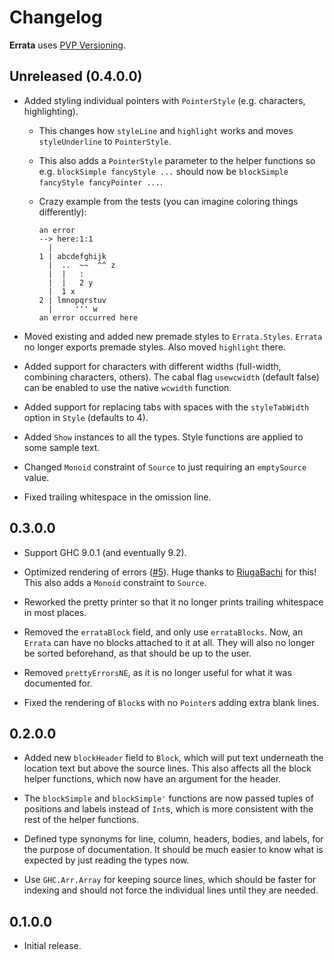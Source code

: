# Changelog

**Errata** uses [PVP Versioning](https://pvp.haskell.org).

## Unreleased (0.4.0.0)

* Added styling individual pointers with `PointerStyle` (e.g. characters, highlighting).
    * This changes how `styleLine` and `highlight` works and moves `styleUnderline` to `PointerStyle`.

    * This also adds a `PointerStyle` parameter to the helper functions so e.g. `blockSimple fancyStyle ...` should now be `blockSimple fancyStyle fancyPointer ...`.

    * Crazy example from the tests (you can imagine coloring things differently):
        ```
        an error
        --> here:1:1
          |
        1 | abcdefghijk
          |  ..  ~~  ^^ z
          |  |   :
          |  |   2 y
          |  1 x
        2 | lmnopqrstuv
          |     ''' w
        an error occurred here
        ```

* Moved existing and added new premade styles to `Errata.Styles`. `Errata` no longer exports premade styles. Also moved `highlight` there.

* Added support for characters with different widths (full-width, combining characters, others). The cabal flag `usewcwidth` (default false) can be enabled to use the native `wcwidth` function.

* Added support for replacing tabs with spaces with the `styleTabWidth` option in `Style` (defaults to 4).

* Added `Show` instances to all the types. Style functions are applied to some sample text.

* Changed `Monoid` constraint of `Source` to just requiring an `emptySource` value.

* Fixed trailing whitespace in the omission line.

## 0.3.0.0

* Support GHC 9.0.1 (and eventually 9.2).

* Optimized rendering of errors ([#5](https://github.com/1Computer1/errata/pull/5)). Huge thanks to [RiugaBachi](https://github.com/RiugaBachi) for this! This also adds a `Monoid` constraint to `Source`.

* Reworked the pretty printer so that it no longer prints trailing whitespace in most places.

* Removed the `errataBlock` field, and only use `errataBlocks`. Now, an `Errata` can have no blocks attached to it at all. They will also no longer be sorted beforehand, as that should be up to the user.

* Removed `prettyErrorsNE`, as it is no longer useful for what it was documented for.

* Fixed the rendering of `Block`s with no `Pointer`s adding extra blank lines.

## 0.2.0.0

* Added new `blockHeader` field to `Block`, which will put text underneath the location text but above the source lines. This also affects all the block helper functions, which now have an argument for the header.

* The `blockSimple` and `blockSimple'` functions are now passed tuples of positions and labels instead of `Int`s, which is more consistent with the rest of the helper functions.

* Defined type synonyms for line, column, headers, bodies, and labels, for the purpose of documentation. It should be much easier to know what is expected by just reading the types now.

* Use `GHC.Arr.Array` for keeping source lines, which should be faster for indexing and should not force the individual lines until they are needed.

## 0.1.0.0

* Initial release.
